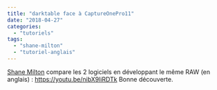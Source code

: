 ```yaml
---
title: "darktable face à CaptureOnePro11"
date: "2018-04-27"
categories: 
  - "tutoriels"
tags: 
  - "shane-milton"
  - "tutoriel-anglais"
---
```


[Shane Milton](https://www.youtube.com/channel/UC9Xdl6CglNwxCZqvwKuE9TA) compare les 2 logiciels en développant le même RAW (en anglais) : https://youtu.be/nibX9liRDTk Bonne découverte.
